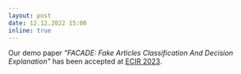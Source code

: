 ```yaml
---
layout: post
date: 12.12.2022 15:00
inline: true
---
```


Our demo paper *"FACADE: Fake Articles Classification And Decision Explanation"* has been accepted at [ECIR 2023](https://ecir2023.org/).